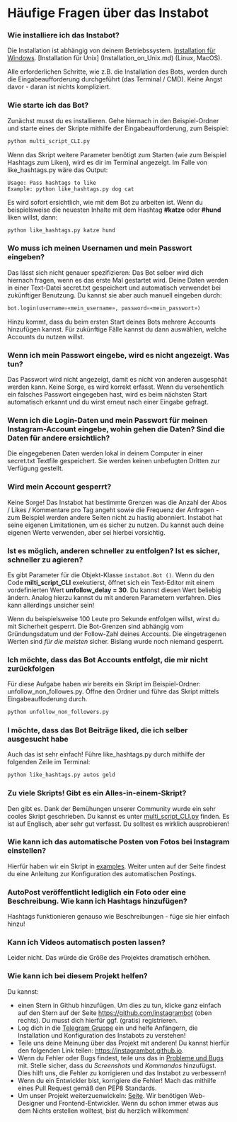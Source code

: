 ﻿# Häufige Fragen über das Instabot

### Wie installiere ich das Instabot?

Die Installation ist abhängig von deinem Betriebssystem. [Installation für Windows](Installation_on_Windows.md). [Installation für Unix] (Installation_on_Unix.md) (Linux, MacOS).

Alle erforderlichen Schritte, wie z.B. die Installation des Bots, werden durch die Eingabeaufforderung durchgeführt (das Terminal / CMD). Keine Angst davor - daran ist nichts kompliziert.

### Wie starte ich das Bot?

Zunächst musst du es installieren. Gehe hiernach in den Beispiel-Ordner und starte eines der Skripte mithilfe der Eingabeaufforderung, zum Beispiel:

``` python
python multi_script_CLI.py
```
Wenn das Skript weitere Parameter benötigt zum Starten (wie zum Beispiel Hashtags zum Liken), wird es dir im Terminal angezeigt. Im Falle von like_hashtags.py wäre das Output:

```
Usage: Pass hashtags to like
Example: python like_hashtags.py dog cat
```

Es wird sofort ersichtlich, wie mit dem Bot zu arbeiten ist. Wenn du beispielsweise die neuesten Inhalte mit dem Hashtag **#katze** oder **#hund** liken willst, dann:

``` python
python like_hashtags.py katze hund
```

### Wo muss ich meinen Usernamen und mein Passwort eingeben?

Das lässt sich nicht genauer spezifizieren: Das Bot selber wird dich hiernach fragen, wenn es das erste Mal gestartet wird. Deine Daten werden in einer Text-Datei secret.txt gespeichert und automatisch verwendet bei zukünftiger Benutzung. Du kannst
sie aber auch manuell eingeben durch:

``` python
bot.login(username=«mein_username», password=«mein_passwort»)
```

Hinzu kommt, dass du beim ersten Start deines Bots mehrere Accounts hinzufügen kannst. Für zukünftige Fälle kannst du dann auswählen, welche Accounts du nutzen willst.

### Wenn ich mein Passwort eingebe, wird es nicht angezeigt. Was tun?

Das Passwort wird nicht angezeigt, damit es nicht von anderen ausgesphät werden kann. Keine Sorge, es wird korrekt erfasst. Wenn du versehentlich ein falsches Passwort eingegeben hast, wird es beim nächsten Start automatisch erkannt und du wirst erneut nach einer Eingabe gefragt.

### Wenn ich die Login-Daten und mein Passwort für meinen Instagram-Account eingebe, wohin gehen die Daten? Sind die Daten für andere ersichtlich?

Die eingegebenen Daten werden lokal in deinem Computer in einer secret.txt Textfile gespeichert. Sie werden keinen unbefugten Dritten zur Verfügung gestellt.

### Wird mein Account gesperrt?

Keine Sorge! Das Instabot hat bestimmte Grenzen was die Anzahl der Abos / Likes / Kommentare pro Tag angeht sowie die Frequenz der Anfragen - zum Beispiel werden andere Seiten nicht zu hastig abonniert. Instabot hat seine eigenen Limitationen, um es sicher zu nutzen. Du kannst auch deine eigenen Werte verwenden, aber sei hierbei vorsichtig. 

### Ist es möglich, anderen schneller zu entfolgen? Ist es sicher, schneller zu agieren?

Es gibt Parameter für die Objekt-Klasse `instabot.Bot ()`. Wenn du den Code __milti_script_CLI__ exekutierst, öffnet sich ein Text-Editor mit einem vordefinierten Wert __unfollow_delay = 30__. Du kannst diesen Wert beliebig ändern. Analog hierzu kannst du mit anderen Parametern verfahren. Dies kann allerdings unsicher sein!

Wenn du beispielsweise 100 Leute pro Sekunde entfolgen willst, wirst du mit Sicherheit gesperrt. Die Bot-Grenzen sind abhängig vom Gründungsdatum und der Follow-Zahl deines Accounts. Die eingetragenen Werten sind _für die meisten_ sicher. Bislang wurde noch niemand gesperrt.

### Ich möchte, dass das Bot Accounts entfolgt, die mir nicht zurückfolgen

Für diese Aufgabe haben wir bereits ein Skript im Beispiel-Ordner: unfollow_non_followes.py. Öffne den Ordner und führe das Skript mittels Eingabeauffoderung durch.

``` python
python unfollow_non_followers.py
```

### I möchte, dass das Bot Beiträge liked, die ich selber ausgesucht habe

Auch das ist sehr einfach! Führe like_hashtags.py durch mithilfe der folgenden Zeile im Terminal:

``` python
python like_hashtags.py autos geld
```

### Zu viele Skripts! Gibt es ein Alles-in-einem-Skript? 

Den gibt es. Dank der Bemühungen unserer Community wurde ein sehr cooles Skript geschrieben. Du kannst es unter [multi_script_CLI.py](/examples/multi_script_CLI.py) finden. Es ist auf Englisch, aber sehr gut verfasst. Du solltest es wirklich ausprobieren!

### Wie kann ich das automatische Posten von Fotos bei Instagram einstellen?

Hierfür haben wir ein Skript in [examples](/examples/autopost). Weiter unten auf der Seite findest du eine Anleitung zur Konfiguration des automatischen Postings.

### AutoPost veröffentlicht lediglich ein Foto oder eine Beschreibung. Wie kann ich Hashtags hinzufügen?

Hashtags funktionieren genauso wie Beschreibungen - füge sie hier einfach hinzu!

### Kann ich Videos automatisch posten lassen?

Leider nicht. Das würde die Größe des Projektes dramatisch erhöhen.

### Wie kann ich bei diesem Projekt helfen?

Du kannst:
* einen Stern in Github hinzufügen. Um dies zu tun, klicke ganz einfach auf den Stern auf der Seite https://github.com/instagrambot (oben rechts). Du musst dich hierfür ggf. (gratis) registrieren.
* Log dich in die [Telegram Gruppe](https://t.me/instabotproject) ein und helfe Anfängern, die Installation und Konfiguration des Instabots zu verstehen!
* Teile uns deine Meinung über das Projekt mit anderen! Du kannst hierfür den folgenden Link teilen: https://instagrambot.github.io.
* Wenn du Fehler oder Bugs findest, teile uns das in [Probleme und Bugs](https://github.com/instagrambot/instabot/issues) mit. Stelle sicher, dass du _Screenshots_ und _Kommandos_ hinzufügst. Dies hilft uns, die Fehler zu korrigieren und das Instabot zu verbessern!
* Wenn du ein Entwickler bist, korrigiere die Fehler! Mach das mithilfe eines Pull Request gemäß den PEP8 Standards.
* Um unser Projekt weiterzuenwickeln: [Seite](https://github.com/instagrambot/instagrambot.github.io). Wir benötigen Web-Designer und Frontend-Entwickler. Wenn du schon immer etwas aus dem Nichts erstellen wolltest, bist du herzlich willkommen!
